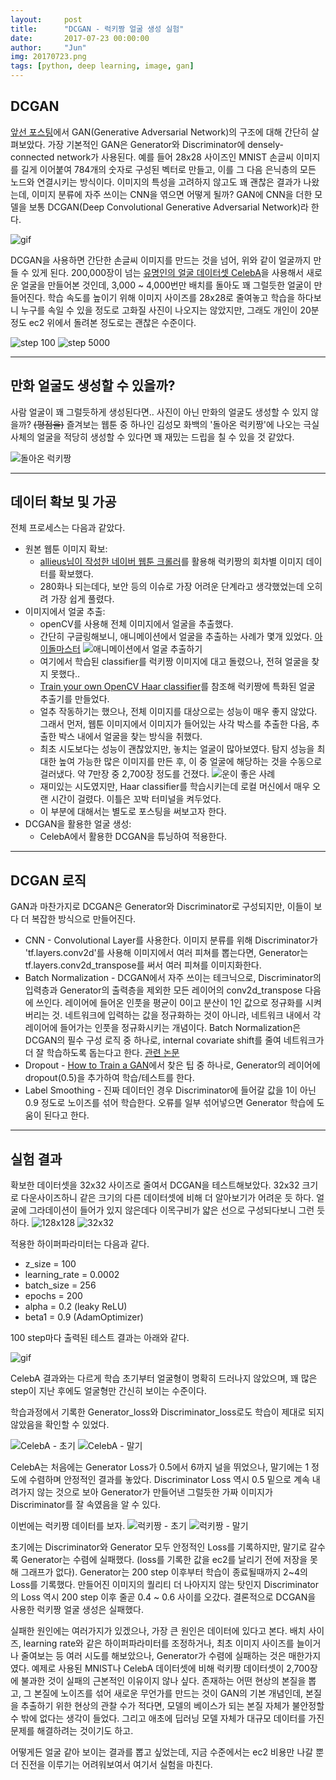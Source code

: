 ```yaml
---
layout:     post
title:      "DCGAN - 럭키짱 얼굴 생성 실험"
date:       2017-07-23 00:00:00
author:     "Jun"
img: 20170723.png
tags: [python, deep learning, image, gan]
---
```



## DCGAN

<a href="http://jsideas.net/python/2017/07/01/GAN.html">앞선 포스팅</a>에서 GAN(Generative Adversarial Network)의 구조에 대해 간단히 살펴보았다. 가장 기본적인 GAN은 Generator와 Discriminator에 densely-connected network가 사용된다. 예를 들어 28x28 사이즈인 MNIST 손글씨 이미지를 길게 이어붙여 784개의 숫자로 구성된 벡터로 만들고, 이를 그 다음 은닉층의 모든 노드와 연결시키는 방식이다. 이미지의 특성을 고려하지 않고도 꽤 괜찮은 결과가 나왔는데, 이미지 분류에 자주 쓰이는 CNN을 엮으면 어떻게 될까? GAN에 CNN을 더한 모델을 보통 DCGAN(Deep Convolutional Generative Adversarial Network)라 한다.

![gif](/assets/materials/20170723/celeba.gif)

DCGAN을 사용하면 간단한 손글씨 이미지를 만드는 것을 넘어, 위와 같이 얼굴까지 만들 수 있게 된다. 200,000장이 넘는 <a href="http://mmlab.ie.cuhk.edu.hk/projects/CelebA.html">유명인의 얼굴 데이터셋 CelebA</a>을 사용해서 새로운 얼굴을 만들어본 것인데, 3,000 ~ 4,000번만 배치를 돌아도 꽤 그럴듯한 얼굴이 만들어진다. 학습 속도를 높이기 위해 이미지 사이즈를 28x28로 줄여놓고 학습을 하다보니 누구를 속일 수 있을 정도로 고화질 사진이 나오지는 않았지만, 그래도 개인이 20분 정도 ec2 위에서 돌려본 정도로는 괜찮은 수준이다.

![step 100](/assets/materials/20170723/celeba_step100.png)
![step 5000](/assets/materials/20170723/celeba_step5000.png)

<hr>

## 만화 얼굴도 생성할 수 있을까?

사람 얼굴이 꽤 그럴듯하게 생성된다면.. 사진이 아닌 만화의 얼굴도 생성할 수 있지 않을까? <s>(평점을)</s> 즐겨보는 웹툰 중 하나인 김성모 화백의 '돌아온 럭키짱'에 나오는 극실사체의 얼굴을 적당히 생성할 수 있다면 꽤 재밌는 드립을 칠 수 있을 것 같았다.

![돌아온 럭키짱](/assets/materials/20170723/naver_lucky.png)

<hr>

## 데이터 확보 및 가공

전체 프로세스는 다음과 같았다.

+ 원본 웹툰 이미지 확보: 
  + <a href="https://gist.github.com/allieus/13c1a80ef5648c2b9b112e1c58f9727b">allieus님이 작성한 네이버 웹툰 크롤러</a>를 활용해 럭키짱의 회차별 이미지 데이터를 확보했다. 
  + 280화나 되는데다, 보안 등의 이슈로 가장 어려운 단계라고 생각했었는데 오히려 가장 쉽게 풀렸다.
+ 이미지에서 얼굴 추출:
  + openCV를 사용해 전체 이미지에서 얼굴을 추출했다.
  + 간단히 구글링해보니, 애니메이션에서 얼굴을 추출하는 사례가 몇개 있었다. <a href="https://gist.github.com/allieus/13c1a80ef5648c2b9b112e1c58f9727b">아이돌마스터</a>
  ![애니메이션에서 얼굴 추출하기](/assets/materials/20170723/opencv_anime.png)
  + 여기에서 학습된 classifier를 럭키짱 이미지에 대고 돌렸으나, 전혀 얼굴을 찾지 못했다..
  + <a href="https://github.com/mrnugget/opencv-haar-classifier-training">Train your own OpenCV Haar classifier</a>를 참조해 럭키짱에 특화된 얼굴 추출기를 만들었다.
  + 얼추 작동하기는 했으나, 전체 이미지를 대상으로는 성능이 매우 좋지 않았다. 그래서 먼저, 웹툰 이미지에서 이미지가 들어있는 사각 박스를 추출한 다음, 추출한 박스 내에서 얼굴을 찾는 방식을 취했다. 
  + 최초 시도보다는 성능이 괜찮았지만, 놓치는 얼굴이 많아보였다. 탐지 성능을 최대한 높여 가능한 많은 이미지를 만든 후, 이 중 얼굴에 해당하는 것을 수동으로 걸러냈다. 약 7만장 중 2,700장 정도를 건졌다.
  ![운이 좋은 사례](/assets/materials/20170723/face_detected.png) 
  + 재미있는 시도였지만, Haar classifier를 학습시키는데 로컬 머신에서 매우 오랜 시간이 걸렸다. 이틀은 꼬박 터미널을 켜두었다.
  + 이 부분에 대해서는 별도로 포스팅을 써보고자 한다.
+ DCGAN을 활용한 얼굴 생성:
  + CelebA에서 활용한 DCGAN을 튜닝하여 적용한다.

<hr>

## DCGAN 로직

GAN과 마찬가지로 DCGAN은 Generator와 Discriminator로 구성되지만, 이들이 보다 더 복잡한 방식으로 만들어진다. 

+ CNN - Convolutional Layer를 사용한다. 이미지 분류를 위해 Discriminator가 'tf.layers.conv2d'를 사용해 이미지에서 여러 피쳐를 뽑는다면, Generator는 tf.layers.conv2d_transpose를 써서 여러 피쳐를 이미지화한다. 
+ Batch Normalization - DCGAN에서 자주 쓰이는 테크닉으로, Discriminator의 입력층과 Generator의 출력층을 제외한 모든 레이어의 conv2d_transpose 다음에 쓰인다. 레이어에 들어온 인풋을 평균이 0이고 분산이 1인 값으로 정규화를 시켜버리는 것. 네트워크에 입력하는 값을 정규화하는 것이 아니라, 네트워크 내에서 각 레이어에 들어가는 인풋을 정규화시키는 개념이다. Batch Normalization은 DCGAN의 필수 구성 로직 중 하나로, internal covariate shift를 줄여 네트워크가 더 잘 학습하도록 돕는다고 한다. <a href="https://arxiv.org/pdf/1502.03167.pdf">관련 논문</a>
+ Dropout - <a href="https://github.com/soumith/ganhacks">How to Train a GAN</a>에서 찾은 팁 중 하나로, Generator의 레이어에 dropout(0.5)을 추가하여 학습/테스트를 한다. 
+ Label Smoothing - 진짜 데이터인 경우 Discriminator에 들어갈 값을 1이 아닌 0.9 정도로 노이즈를 섞어 학습한다. 오류를 일부 섞어넣으면 Generator 학습에 도움이 된다고 한다.

<hr>

## 실험 결과

확보한 데이터셋을 32x32 사이즈로 줄여서 DCGAN을 테스트해보았다. 32x32 크기로 다운사이즈하니 같은 크기의 다른 데이터셋에 비해 더 알아보기가 어려운 듯 하다. 얼굴에 그라데이션이 들어가 있지 않은데다 이목구비가 얇은 선으로 구성되다보니 그런 듯 하다.
![128x128](/assets/materials/20170723/faces128.png) 
![32x32](/assets/materials/20170723/faces32.png)

적용한 하이퍼파라미터는 다음과 같다.  

+ z_size = 100  
+ learning_rate = 0.0002  
+ batch_size = 256  
+ epochs = 200  
+ alpha = 0.2 (leaky ReLU)
+ beta1 = 0.9 (AdamOptimizer)

100 step마다 출력된 테스트 결과는 아래와 같다.

![gif](/assets/materials/20170723/luckyZzang.gif)

CelebA 결과와는 다르게 학습 초기부터 얼굴형이 명확히 드러나지 않았으며, 꽤 많은 step이 지난 후에도 얼굴형만 간신히 보이는 수준이다. 

학습과정에서 기록한 Generator_loss와 Discriminator_loss로도 학습이 제대로 되지 않았음을 확인할 수 있었다.

![CelebA - 초기](/assets/materials/20170723/celeba_early.png)
![CelebA - 말기](/assets/materials/20170723/celeba_late.png)

CelebA는 처음에는 Generator Loss가 0.5에서 6까지 널을 뛰었으나, 말기에는 1 정도에 수렴하며 안정적인 결과를 놓았다. Discriminator Loss 역시 0.5 밑으로 계속 내려가지 않는 것으로 보아 Generator가 만들어낸 그럴듯한 가짜 이미지가 Discriminator를 잘 속였음을 알 수 있다.

이번에는 럭키짱 데이터를 보자.
![럭키짱 - 초기](/assets/materials/20170723/lucky_early.png)
![럭키짱 - 말기](/assets/materials/20170723/lucky_late.png)

초기에는 Discriminator와 Generator 모두 안정적인 Loss를 기록하지만, 말기로 갈수록 Generator는 수렴에 실패했다. (loss를 기록한 값을 ec2를 날리기 전에 저장을 못해 그래프가 없다). Generator는 200 step 이후부터 학습이 종료될때까지 2~4의 Loss를 기록했다. 만들어진 이미지의 퀄리티 더 나아지지 않는 탓인지 Discriminator의 Loss 역시 200 step 이후 줄곧 0.4 ~ 0.6 사이를 오갔다. 결론적으로 DCGAN을 사용한 럭키짱 얼굴 생성은 실패했다.

실패한 원인에는 여러가지가 있겠으나, 가장 큰 원인은 데이터에 있다고 본다. 배치 사이즈, learning rate와 같은 하이퍼파라미터를 조정하거나, 최초 이미지 사이즈를 늘이거나 줄여보는 등 여러 시도를 해보았으나, Generator가 수렴에 실패하는 것은 매한가지였다. 예제로 사용된 MNIST나 CelebA 데이터셋에 비해 럭키짱 데이터셋이 2,700장에 불과한 것이 실패의 근본적인 이유이지 않나 싶다. 존재하는 어떤 현상의 본질을 뽑고, 그 본질에 노이즈를 섞어 새로운 무언가를 만드는 것이 GAN의 기본 개념인데, 본질을 추출하기 위한 현상의 관찰 수가 적다면, 모델의 베이스가 되는 본질 자체가 불안정할 수 밖에 없다는 생각이 들었다. 그리고 애초에 딥러닝 모델 자체가 대규모 데이터를 가진 문제를 해결하려는 것이기도 하고.

어떻게든 얼굴 같아 보이는 결과를 뽑고 싶었는데, 지금 수준에서는 ec2 비용만 나갈 뿐 더 진전을 이루기는 어려워보여서 여기서 실험을 마친다.
